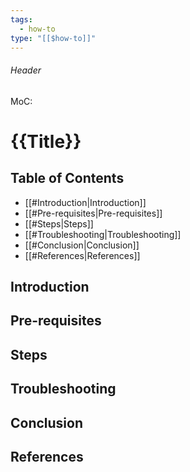 ```yaml
---
tags:
  - how-to
type: "[[$how-to]]"
---
```

###### Header
MoC: 
# {{Title}}

## Table of Contents

- [[#Introduction|Introduction]]
- [[#Pre-requisites|Pre-requisites]]
- [[#Steps|Steps]]
- [[#Troubleshooting|Troubleshooting]]
- [[#Conclusion|Conclusion]]
- [[#References|References]]

## Introduction



## Pre-requisites



## Steps



## Troubleshooting



## Conclusion



## References